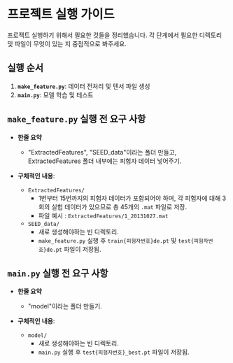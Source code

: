 # 프로젝트 실행 가이드

프로젝트 실행하기 위해서 필요한 것들을 정리했습니다. 각 단계에서 필요한 디렉토리 및 파일이 무엇이 있는 지 중점적으로 봐주세요.

## 실행 순서

1. **`make_feature.py`**: 데이터 전처리 및 텐서 파일 생성
2. **`main.py`**: 모델 학습 및 테스트

## `make_feature.py` 실행 전 요구 사항

- **한줄 요약**
  - "ExtractedFeatures", "SEED_data"이라는 폴더 만들고, ExtractedFeatures 폴더 내부에는 피험자 데이터 넣어주기.

- **구체적인 내용**:
  - `ExtractedFeatures/`
    - 1번부터 15번까지의 피험자 데이터가 포함되어야 하며, 각 피험자에 대해 3회의 실험 데이터가 있으므로 총 45개의 `.mat` 파일로 저장.
    - 파일 예시 : `ExtractedFeatures/1_20131027.mat`
  - `SEED_data/`
    - 새로 생성해야하는 빈 디렉토리.
    - `make_feature.py` 실행 후 `train{피험자번호}de.pt` 및 `test{피험자번호}de.pt` 파일이 저장됨.
   

## `main.py` 실행 전 요구 사항

- **한줄 요약**
  - "model"이라는 폴더 만들기.

- **구체적인 내용**:
  - `model/`
    - 새로 생성해야하는 빈 디렉토리.
    - `main.py` 실행 후 `test{피험자번호}_best.pt` 파일이 저장됨.
   
